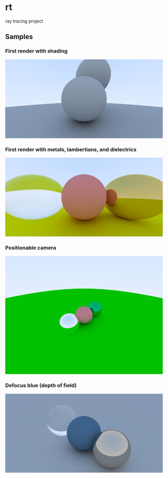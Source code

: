 # rt
ray tracing project

## Samples
### First render with shading
![alt text](https://github.com/bkamras09/rt/blob/main/100-samples.png)
### First render with metals, lambertians, and dielectrics
![alt text](https://github.com/bkamras09/rt/blob/material-support/materials.png)
### Positionable camera
![alt text](https://github.com/bkamras09/rt/blob/positionable-camera/positionable-camera.png)
### Defocus blue (depth of field)
![alt text](https://github.com/bkamras09/rt/blob/positionable-camera/defocus-blur.png)
